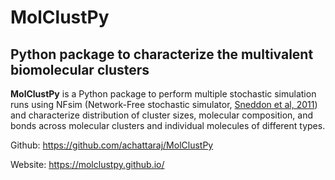 # MolClustPy

## Python package to characterize the multivalent biomolecular clusters 

<b>MolClustPy</b> is a Python package to perform multiple stochastic simulation runs using NFsim (Network-Free stochastic simulator, [Sneddon et al, 2011](https://pubmed.ncbi.nlm.nih.gov/21186362/)) and characterize distribution of cluster sizes, molecular composition, and bonds across molecular clusters and individual molecules of different types. 


Github:
https://github.com/achattaraj/MolClustPy

Website:
https://molclustpy.github.io/